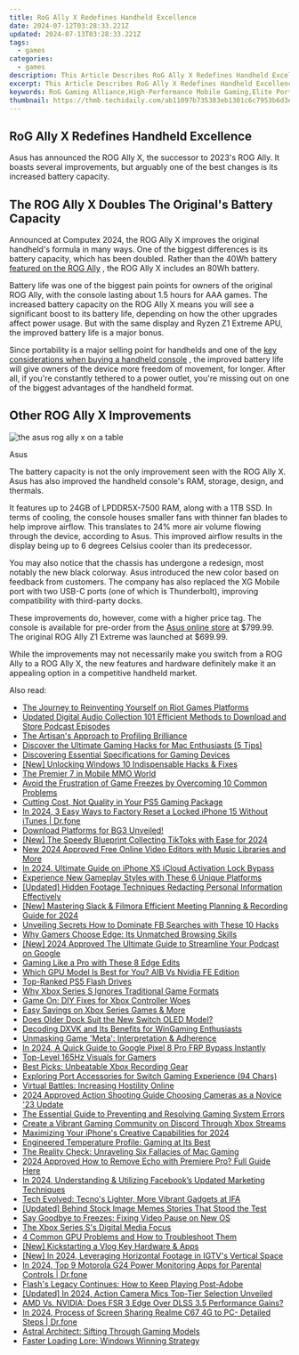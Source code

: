 ```yaml
---
title: RoG Ally X Redefines Handheld Excellence
date: 2024-07-12T03:28:33.221Z
updated: 2024-07-13T03:28:33.221Z
tags:
  - games
categories:
  - games
description: This Article Describes RoG Ally X Redefines Handheld Excellence
excerpt: This Article Describes RoG Ally X Redefines Handheld Excellence
keywords: RoG Gaming Alliance,High-Performance Mobile Gaming,Elite Portable Game Devices,Advanced Handheld Tech,Superior Handheld Experience,Redefining Gaming Designs,Ally X Innovation
thumbnail: https://thmb.techidaily.com/ab11097b735383eb1301c6c7953b6d3e90027241dcabace0ad8db43fe24b30d7.jpg
---
```


## RoG Ally X Redefines Handheld Excellence

 Asus has announced the ROG Ally X, the successor to 2023's ROG Ally. It boasts several improvements, but arguably one of the best changes is its increased battery capacity.

## The ROG Ally X Doubles The Original's Battery Capacity

 Announced at Computex 2024, the ROG Ally X improves the original handheld's formula in many ways. One of the biggest differences is its battery capacity, which has been doubled. Rather than the 40Wh battery [featured on the ROG Ally](http://www.makeuseof.com/what-is-asus-rog-ally/) , the ROG Ally X includes an 80Wh battery.

 Battery life was one of the biggest pain points for owners of the original ROG Ally, with the console lasting about 1.5 hours for AAA games. The increased battery capacity on the ROG Ally X means you will see a significant boost to its battery life, depending on how the other upgrades affect power usage. But with the same display and Ryzen Z1 Extreme APU, the improved battery life is a major bonus.

 Since portability is a major selling point for handhelds and one of the [key considerations when buying a handheld console](https://www.makeuseof.com/gaming-handheld-things-to-consider-before-buying/) , the improved battery life will give owners of the device more freedom of movement, for longer. After all, if you're constantly tethered to a power outlet, you're missing out on one of the biggest advantages of the handheld format.

## Other ROG Ally X Improvements
![the asus rog ally x on a table](https://static1.makeuseofimages.com/wordpress/wp-content/uploads/2024/06/the-asus-rog-ally-x-on-a-table.jpg)

Asus

 The battery capacity is not the only improvement seen with the ROG Ally X. Asus has also improved the handheld console's RAM, storage, design, and thermals.

 It features up to 24GB of LPDDR5X-7500 RAM, along with a 1TB SSD. In terms of cooling, the console houses smaller fans with thinner fan blades to help improve airflow. This translates to 24% more air volume flowing through the device, according to Asus. This improved airflow results in the display being up to 6 degrees Celsius cooler than its predecessor.

 You may also notice that the chassis has undergone a redesign, most notably the new black colorway. Asus introduced the new color based on feedback from customers. The company has also replaced the XG Mobile port with two USB-C ports (one of which is Thunderbolt), improving compatibility with third-party docks.

 These improvements do, however, come with a higher price tag. The console is available for pre-order from the [Asus online store](https://rog.asus.com/us/gaming-handhelds/rog-ally/rog-ally-x-2024/) at $799.99\. The original ROG Ally Z1 Extreme was launched at $699.99.

 While the improvements may not necessarily make you switch from a ROG Ally to a ROG Ally X, the new features and hardware definitely make it an appealing option in a competitive handheld market.


<ins class="adsbygoogle"
     style="display:block"
     data-ad-format="autorelaxed"
     data-ad-client="ca-pub-7571918770474297"
     data-ad-slot="1223367746"></ins>



<ins class="adsbygoogle"
     style="display:block"
     data-ad-client="ca-pub-7571918770474297"
     data-ad-slot="8358498916"
     data-ad-format="auto"
     data-full-width-responsive="true"></ins>



<span class="atpl-alsoreadstyle">Also read:</span>
<div><ul>
<li><a href="https://games-able.techidaily.com/the-journey-to-reinventing-yourself-on-riot-games-platforms/"><u>The Journey to Reinventing Yourself on Riot Games Platforms</u></a></li>
<li><a href="https://sound-tweaking.techidaily.com/updated-digital-audio-collection-101-efficient-methods-to-download-and-store-podcast-episodes/"><u>Updated Digital Audio Collection 101 Efficient Methods to Download and Store Podcast Episodes</u></a></li>
<li><a href="https://facebook-video-files.techidaily.com/the-artisans-approach-to-profiling-brilliance/"><u>The Artisan's Approach to Profiling Brilliance</u></a></li>
<li><a href="https://games-able.techidaily.com/discover-the-ultimate-gaming-hacks-for-mac-enthusiasts-5-tips/"><u>Discover the Ultimate Gaming Hacks for Mac Enthusiasts (5 Tips)</u></a></li>
<li><a href="https://games-able.techidaily.com/discovering-essential-specifications-for-gaming-devices/"><u>Discovering Essential Specifications for Gaming Devices</u></a></li>
<li><a href="https://some-guidance.techidaily.com/new-unlocking-windows-10-indispensable-hacks-and-fixes/"><u>[New] Unlocking Windows 10  Indispensable Hacks & Fixes</u></a></li>
<li><a href="https://games-able.techidaily.com/the-premier-7-in-mobile-mmo-world/"><u>The Premier 7 in Mobile MMO World</u></a></li>
<li><a href="https://games-able.techidaily.com/avoid-the-frustration-of-game-freezes-by-overcoming-10-common-problems/"><u>Avoid the Frustration of Game Freezes by Overcoming 10 Common Problems</u></a></li>
<li><a href="https://games-able.techidaily.com/cutting-cost-not-quality-in-your-ps5-gaming-package/"><u>Cutting Cost, Not Quality in Your PS5 Gaming Package</u></a></li>
<li><a href="https://iphone-unlock.techidaily.com/in-2024-3-easy-ways-to-factory-reset-a-locked-iphone-15-without-itunes-drfone-by-drfone-ios/"><u>In 2024, 3 Easy Ways to Factory Reset a Locked iPhone 15 Without iTunes | Dr.fone</u></a></li>
<li><a href="https://games-able.techidaily.com/download-platforms-for-bg3-unveiled/"><u>Download Platforms for BG3 Unveiled!</u></a></li>
<li><a href="https://tiktok-video-recordings.techidaily.com/new-the-speedy-blueprint-collecting-tiktoks-with-ease-for-2024/"><u>[New] The Speedy Blueprint  Collecting TikToks with Ease for 2024</u></a></li>
<li><a href="https://ai-driven-video-production.techidaily.com/new-2024-approved-free-online-video-editors-with-music-libraries-and-more/"><u>New 2024 Approved Free Online Video Editors with Music Libraries and More</u></a></li>
<li><a href="https://activate-lock.techidaily.com/in-2024-ultimate-guide-on-iphone-xs-icloud-activation-lock-bypass-by-drfone-ios/"><u>In 2024, Ultimate Guide on iPhone XS iCloud Activation Lock Bypass</u></a></li>
<li><a href="https://games-able.techidaily.com/experience-new-gameplay-styles-with-these-6-unique-platforms/"><u>Experience New Gameplay Styles with These 6 Unique Platforms</u></a></li>
<li><a href="https://video-screen-grab.techidaily.com/updated-hidden-footage-techniques-redacting-personal-information-effectively/"><u>[Updated] Hidden Footage Techniques  Redacting Personal Information Effectively</u></a></li>
<li><a href="https://visual-screen-recording.techidaily.com/new-mastering-slack-and-filmora-efficient-meeting-planning-and-recording-guide-for-2024/"><u>[New] Mastering Slack & Filmora  Efficient Meeting Planning & Recording Guide for 2024</u></a></li>
<li><a href="https://facebook-videos.techidaily.com/unveiling-secrets-how-to-dominate-fb-searches-with-these-10-hacks/"><u>Unveiling Secrets  How to Dominate FB Searches with These 10 Hacks</u></a></li>
<li><a href="https://games-able.techidaily.com/why-gamers-choose-edge-its-unmatched-browsing-skills/"><u>Why Gamers Choose Edge: Its Unmatched Browsing Skills</u></a></li>
<li><a href="https://fox-helps.techidaily.com/new-2024-approved-the-ultimate-guide-to-streamline-your-podcast-on-google/"><u>[New] 2024 Approved  The Ultimate Guide to Streamline Your Podcast on Google</u></a></li>
<li><a href="https://games-able.techidaily.com/gaming-like-a-pro-with-these-8-edge-edits/"><u>Gaming Like a Pro with These 8 Edge Edits</u></a></li>
<li><a href="https://games-able.techidaily.com/which-gpu-model-is-best-for-you-aib-vs-nvidia-fe-edition/"><u>Which GPU Model Is Best for You? AIB Vs Nvidia FE Edition</u></a></li>
<li><a href="https://games-able.techidaily.com/top-ranked-ps5-flash-drives/"><u>Top-Ranked PS5 Flash Drives</u></a></li>
<li><a href="https://games-able.techidaily.com/why-xbox-series-s-ignores-traditional-game-formats/"><u>Why Xbox Series S Ignores Traditional Game Formats</u></a></li>
<li><a href="https://games-able.techidaily.com/game-on-diy-fixes-for-xbox-controller-woes/"><u>Game On: DIY Fixes for Xbox Controller Woes</u></a></li>
<li><a href="https://games-able.techidaily.com/easy-savings-on-xbox-series-games-and-more/"><u>Easy Savings on Xbox Series Games & More</u></a></li>
<li><a href="https://games-able.techidaily.com/does-older-dock-suit-the-new-switch-oled-model/"><u>Does Older Dock Suit the New Switch OLED Model?</u></a></li>
<li><a href="https://games-able.techidaily.com/decoding-dxvk-and-its-benefits-for-wingaming-enthusiasts/"><u>Decoding DXVK and Its Benefits for WinGaming Enthusiasts</u></a></li>
<li><a href="https://games-able.techidaily.com/unmasking-game-meta-interpretation-and-adherence/"><u>Unmasking Game 'Meta': Interpretation & Adherence</u></a></li>
<li><a href="https://bypass-frp.techidaily.com/in-2024-a-quick-guide-to-google-pixel-8-pro-frp-bypass-instantly-by-drfone-android/"><u>In 2024, A Quick Guide to Google Pixel 8 Pro FRP Bypass Instantly</u></a></li>
<li><a href="https://games-able.techidaily.com/top-level-165hz-visuals-for-gamers/"><u>Top-Level 165Hz Visuals for Gamers</u></a></li>
<li><a href="https://games-able.techidaily.com/best-picks-unbeatable-xbox-recording-gear/"><u>Best Picks: Unbeatable Xbox Recording Gear</u></a></li>
<li><a href="https://games-able.techidaily.com/exploring-port-accessories-for-switch-gaming-experience-94-chars/"><u>Exploring Port Accessories for Switch Gaming Experience (94 Chars)</u></a></li>
<li><a href="https://games-able.techidaily.com/virtual-battles-increasing-hostility-online/"><u>Virtual Battles: Increasing Hostility Online</u></a></li>
<li><a href="https://extra-tips.techidaily.com/2024-approved-action-shooting-guide-choosing-cameras-as-a-novice-23-update/"><u>2024 Approved  Action Shooting Guide  Choosing Cameras as a Novice '23 Update</u></a></li>
<li><a href="https://games-able.techidaily.com/the-essential-guide-to-preventing-and-resolving-gaming-system-errors/"><u>The Essential Guide to Preventing and Resolving Gaming System Errors</u></a></li>
<li><a href="https://games-able.techidaily.com/create-a-vibrant-gaming-community-on-discord-through-xbox-streams/"><u>Create a Vibrant Gaming Community on Discord Through Xbox Streams</u></a></li>
<li><a href="https://extra-skills.techidaily.com/maximizing-your-iphones-creative-capabilities-for-2024/"><u>Maximizing Your iPhone's Creative Capabilities for 2024</u></a></li>
<li><a href="https://games-able.techidaily.com/engineered-temperature-profile-gaming-at-its-best/"><u>Engineered Temperature Profile: Gaming at Its Best</u></a></li>
<li><a href="https://games-able.techidaily.com/the-reality-check-unraveling-six-fallacies-of-mac-gaming/"><u>The Reality Check: Unraveling Six Fallacies of Mac Gaming</u></a></li>
<li><a href="https://ai-editing-video.techidaily.com/2024-approved-how-to-remove-echo-with-premiere-pro-full-guide-here/"><u>2024 Approved How to Remove Echo with Premiere Pro? Full Guide Here</u></a></li>
<li><a href="https://facebook-video-files.techidaily.com/in-2024-understanding-and-utilizing-facebooks-updated-marketing-techniques/"><u>In 2024, Understanding & Utilizing Facebook’s Updated Marketing Techniques</u></a></li>
<li><a href="https://games-able.techidaily.com/tech-evolved-tecnos-lighter-more-vibrant-gadgets-at-ifa/"><u>Tech Evolved: Tecno's Lighter, More Vibrant Gadgets at IFA</u></a></li>
<li><a href="https://extra-tips.techidaily.com/updated-behind-stock-image-memes-stories-that-stood-the-test/"><u>[Updated] Behind Stock Image Memes  Stories That Stood the Test</u></a></li>
<li><a href="https://network-issues.techidaily.com/say-goodbye-to-freezes-fixing-video-pause-on-new-os/"><u>Say Goodbye to Freezes: Fixing Video Pause on New OS</u></a></li>
<li><a href="https://games-able.techidaily.com/the-xbox-series-ss-digital-media-focus/"><u>The Xbox Series S's Digital Media Focus</u></a></li>
<li><a href="https://games-able.techidaily.com/4-common-gpu-problems-and-how-to-troubleshoot-them/"><u>4 Common GPU Problems and How to Troubleshoot Them</u></a></li>
<li><a href="https://extra-support.techidaily.com/new-kickstarting-a-vlog-key-hardware-and-apps/"><u>[New] Kickstarting a Vlog  Key Hardware & Apps</u></a></li>
<li><a href="https://instagram-clips.techidaily.com/new-in-2024-leveraging-horizontal-footage-in-igtvs-vertical-space/"><u>[New] In 2024, Leveraging Horizontal Footage in IGTV's Vertical Space</u></a></li>
<li><a href="https://android-location-track.techidaily.com/in-2024-top-9-motorola-g24-power-monitoring-apps-for-parental-controls-drfone-by-drfone-virtual-android/"><u>In 2024, Top 9 Motorola G24 Power Monitoring Apps for Parental Controls | Dr.fone</u></a></li>
<li><a href="https://games-able.techidaily.com/flashs-legacy-continues-how-to-keep-playing-post-adobe/"><u>Flash's Legacy Continues: How to Keep Playing Post-Adobe</u></a></li>
<li><a href="https://fox-boxes.techidaily.com/updated-in-2024-action-camera-mics-top-tier-selection-unveiled/"><u>[Updated] In 2024, Action Camera Mics  Top-Tier Selection Unveiled</u></a></li>
<li><a href="https://games-able.techidaily.com/amd-vs-nvidia-does-fsr-3-edge-over-dlss-35-performance-gains/"><u>AMD Vs. NVIDIA: Does FSR 3 Edge Over DLSS 3.5 Performance Gains?</u></a></li>
<li><a href="https://screen-mirror.techidaily.com/in-2024-process-of-screen-sharing-realme-c67-4g-to-pc-detailed-steps-drfone-by-drfone-android/"><u>In 2024, Process of Screen Sharing Realme C67 4G to PC- Detailed Steps | Dr.fone</u></a></li>
<li><a href="https://games-able.techidaily.com/astral-architect-sifting-through-gaming-models/"><u>Astral Architect: Sifting Through Gaming Models</u></a></li>
<li><a href="https://games-able.techidaily.com/faster-loading-lore-windows-winning-strategy/"><u>Faster Loading Lore: Windows Winning Strategy</u></a></li>
</ul></div>
